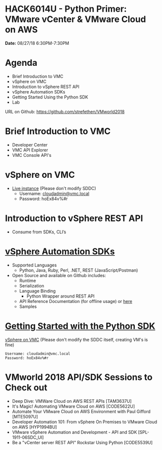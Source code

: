 # HACK6014U - Python Primer: VMware vCenter & VMware Cloud on AWS
**Date:** 08/27/18 6:30PM-7:30PM

# Agenda
* Brief Introduction to VMC
* vSphere on VMC
* Introduction to vSphere REST API
* vSphere Automation SDKs
* Getting Started Using the Python SDK
* Lab

URL on Github: https://github.com/strefethen/VMworld2018

# Brief Introduction to VMC
* Developer Center
* VMC API Explorer
* VMC Console API's

# vSphere on VMC
* [Live instance](https://vcenter.sddc-34-218-2-64.vmwarevmc.com/ui) (Please don't modify SDDC)
    * Username: cloudadmin@vmc.local
    * Password: hoEx84v%#r

# Introduction to vSphere REST API
* Consume from SDKs, CLI’s

# [vSphere Automation SDKs](https://vmware.github.io/vsphere-automation-sdk/)
* Supported Languages
    * Python, Java, Ruby, Perl, .NET, REST (JavaScript/Postman)
* Open Source and available on Github includes:
    * Runtime
    * Serialization
    * Language Binding
        * Python Wrapper around REST API
    * API Reference Documentation (for offline usage) or [here](http://vmware.github.io/vsphere-automation-sdk-python/vsphere/cloud/)
    * Samples

# [Getting Started with the Python SDK](lab.md)

[vSphere on VMC](https://vcenter.sddc-34-218-2-64.vmwarevmc.com/ui) (Please don't modify the SDDC itself, creating VM's is fine)

    Username: cloudadmin@vmc.local
    Password: hoEx84v%#r

# VMworld 2018 API/SDK Sessions to Check out
* Deep Dive: VMWare Cloud on AWS REST APIs [TAM3637U]
* It's Magic! Automating VMware Cloud on AWS [CODE5622U]
* Automate Your VMware Cloud on AWS Environment with Paul Gifford [MTE5097U]
* Developer Automation 101: From vSphere On Premises to VMware Cloud on AWS [HYP1994BU]
* VMware vSphere Automation and Development - API and SDK [SPL-1911-06SDC_UI]
* Be a "vCenter server REST API" Rockstar Using Python [CODE5539U]
